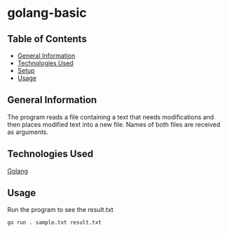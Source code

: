 # golang-basic

## Table of Contents
- [General Information](#general-information)
- [Technologies Used](#technologies-used)
- [Setup](#setup)
- [Usage](#usage)

## General Information
The program reads a file containing a text that needs modifications and then places modified text into a new file. Names of both files are received as arguments.

## Technologies Used
[Golang](https://go.dev/)

## Usage
Run the program to see the result.txt
```
go run . sample.txt result.txt
```
